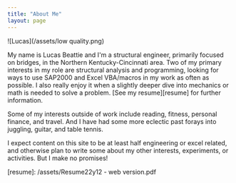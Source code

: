 ```yaml
---
title: "About Me"
layout: page
---
```

![Lucas](/assets/low quality.png)

My name is Lucas Beattie and I'm a structural engineer, primarily focused on bridges, in the Northern Kentucky-Cincinnati area. Two of my primary interests in my role are structural analysis and programming, looking for ways to use SAP2000 and Excel VBA/macros in my work as often as possible. I also really enjoy it when a slightly deeper dive into mechanics or math is needed to solve a problem. [See my resume][resume] for further information.

Some of my interests outside of work include reading, fitness, personal finance, and travel. And I have had some more eclectic past forays into juggling, guitar, and table tennis.

I expect content on this site to be at least half engineering or excel related, and otherwise plan to write some about my other interests, experiments, or activities. But I make no promises!

[resume]: /assets/Resume22y12 - web version.pdf